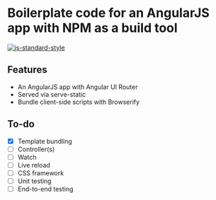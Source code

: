 Boilerplate code for an AngularJS app with NPM as a build tool
==============================================================

[![js-standard-style](https://img.shields.io/badge/code%20style-standard-brightgreen.svg)](http://standardjs.com/)

Features
--------

- An AngularJS app with Angular UI Router
- Served via serve-static
- Bundle client-side scripts with Browserify

To-do
-----

- [x] Template bundling
- [ ] Controller(s)
- [ ] Watch
- [ ] Live reload
- [ ] CSS framework
- [ ] Unit testing
- [ ] End-to-end testing
